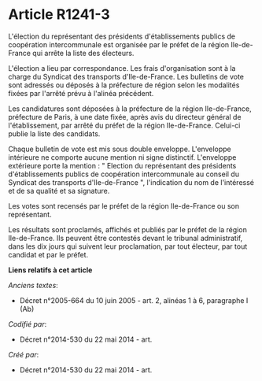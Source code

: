 # Article R1241-3

L'élection du représentant des présidents d'établissements publics de coopération intercommunale est organisée par le préfet
de la région Ile-de-France qui arrête la liste des électeurs. 

L'élection a lieu par correspondance. Les frais d'organisation sont à la charge du Syndicat des transports d'Ile-de-France.
Les bulletins de vote sont adressés ou déposés à la préfecture de région selon les modalités fixées par l'arrêté prévu à
l'alinéa précédent. 

Les candidatures sont déposées à la préfecture de la région Ile-de-France, préfecture de Paris, à une date fixée, après avis
du directeur général de l'établissement, par arrêté du préfet de la région Ile-de-France. Celui-ci publie la liste des
candidats. 

Chaque bulletin de vote est mis sous double enveloppe. L'enveloppe intérieure ne comporte aucune mention ni signe distinctif.
L'enveloppe extérieure porte la mention : " Election du représentant des présidents d'établissements publics de coopération
intercommunale au conseil du Syndicat des transports d'Ile-de-France ", l'indication du nom de l'intéressé et de sa qualité
et sa signature. 

Les votes sont recensés par le préfet de la région Ile-de-France ou son représentant. 

Les résultats sont proclamés, affichés et publiés par le préfet de la région Ile-de-France. Ils peuvent être contestés devant
le tribunal administratif, dans les dix jours qui suivent leur proclamation, par tout électeur, par tout candidat et par le
préfet.

**Liens relatifs à cet article**

_Anciens textes_:

  - Décret n°2005-664 du 10 juin 2005 - art. 2, alinéas 1 à 6, paragraphe I (Ab)

_Codifié par_:

  - Décret n°2014-530 du 22 mai 2014 - art.

_Créé par_:

  - Décret n°2014-530 du 22 mai 2014 - art.
